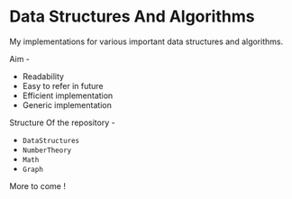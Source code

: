 # Data Structures And Algorithms

My implementations for various important data structures and algorithms.

Aim - 
* Readability
* Easy to refer in future
* Efficient implementation
* Generic implementation

Structure Of the repository -
* `DataStructures`
* `NumberTheory`
* `Math`
* `Graph`

More to come !
